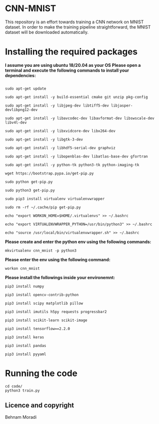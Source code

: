 # CNN-MNIST

This repository is an effort towards training a CNN network on MNIST dataset. 
In order to make the training pipeline straightforward, the MNIST dataset will be downloaded automatically.

# Installing the required packages
**I assume you are using ubuntu 18/20.04 as your OS**
**Please open a terminal and execute the following commands to install
your dependencies:**
```

sudo apt-get update

sudo apt-get install -y build-essential cmake git unzip pkg-config

sudo apt-get install -y libjpeg-dev libtiff5-dev libjasper-devlibpng12-dev

sudo apt-get install -y libavcodec-dev libavformat-dev libswscale-dev libv4l-dev

sudo apt-get install -y libxvidcore-dev libx264-dev

sudo apt-get install -y libgtk-3-dev

sudo apt-get install -y libhdf5-serial-dev graphviz

sudo apt-get install -y libopenblas-dev libatlas-base-dev gfortran

sudo apt-get install -y python-tk python3-tk python-imaging-tk

wget https://bootstrap.pypa.io/get-pip.py

sudo python get-pip.py

sudo python3 get-pip.py

sudo pip3 install virtualenv virtualenvwrapper

sudo rm -rf ~/.cache/pip get-pip.py

echo "export WORKON_HOME=$HOME/.virtualenvs" >> ~/.bashrc

echo "export VIRTUALENVWRAPPER_PYTHON=/usr/bin/python3" >> ~/.bashrc

echo "source /usr/local/bin/virtualenvwrapper.sh" >> ~/.bashrc
```

**Please create and enter the python env using the following commands:**

```
mkvirtualenv cnn_mnist -p python3
```

**Please enter the env using the following command:**
```
workon cnn_mnist
```

**Please install the followings inside your environemnt:**

```
pip3 install numpy

pip3 install opencv-contrib-python

pip3 install scipy matplotlib pillow

pip3 install imutils h5py requests progressbar2

pip3 install scikit-learn scikit-image

pip3 install tensorflow==2.2.0

pip3 install keras

pip3 install pandas

pip3 install pyyaml
```

# Running the code
```
cd code/
python3 train.py
```

## Licence and copyright
Behnam Moradi

